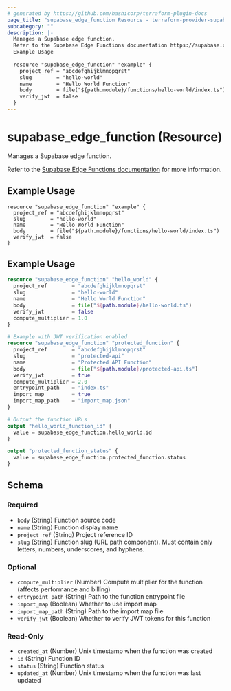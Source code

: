 ```yaml
---
# generated by https://github.com/hashicorp/terraform-plugin-docs
page_title: "supabase_edge_function Resource - terraform-provider-supabase"
subcategory: ""
description: |-
  Manages a Supabase edge function.
  Refer to the Supabase Edge Functions documentation https://supabase.com/docs/guides/functions for more information.
  Example Usage
  
  resource "supabase_edge_function" "example" {
    project_ref = "abcdefghijklmnopqrst"
    slug        = "hello-world"
    name        = "Hello World Function"
    body        = file("${path.module}/functions/hello-world/index.ts")
    verify_jwt  = false
  }
---
```


# supabase_edge_function (Resource)

Manages a Supabase edge function.

Refer to the [Supabase Edge Functions documentation](https://supabase.com/docs/guides/functions) for more information.

## Example Usage

~~~hcl
resource "supabase_edge_function" "example" {
  project_ref = "abcdefghijklmnopqrst"
  slug        = "hello-world"
  name        = "Hello World Function"
  body        = file("${path.module}/functions/hello-world/index.ts")
  verify_jwt  = false
}
~~~

## Example Usage

```terraform
resource "supabase_edge_function" "hello_world" {
  project_ref        = "abcdefghijklmnopqrst"
  slug               = "hello-world"
  name               = "Hello World Function"
  body               = file("${path.module}/hello-world.ts")
  verify_jwt         = false
  compute_multiplier = 1.0
}

# Example with JWT verification enabled
resource "supabase_edge_function" "protected_function" {
  project_ref        = "abcdefghijklmnopqrst"
  slug               = "protected-api"
  name               = "Protected API Function"
  body               = file("${path.module}/protected-api.ts")
  verify_jwt         = true
  compute_multiplier = 2.0
  entrypoint_path    = "index.ts"
  import_map         = true
  import_map_path    = "import_map.json"
}

# Output the function URLs
output "hello_world_function_id" {
  value = supabase_edge_function.hello_world.id
}

output "protected_function_status" {
  value = supabase_edge_function.protected_function.status
}
```

<!-- schema generated by tfplugindocs -->
## Schema

### Required

- `body` (String) Function source code
- `name` (String) Function display name
- `project_ref` (String) Project reference ID
- `slug` (String) Function slug (URL path component). Must contain only letters, numbers, underscores, and hyphens.

### Optional

- `compute_multiplier` (Number) Compute multiplier for the function (affects performance and billing)
- `entrypoint_path` (String) Path to the function entrypoint file
- `import_map` (Boolean) Whether to use import map
- `import_map_path` (String) Path to the import map file
- `verify_jwt` (Boolean) Whether to verify JWT tokens for this function

### Read-Only

- `created_at` (Number) Unix timestamp when the function was created
- `id` (String) Function ID
- `status` (String) Function status
- `updated_at` (Number) Unix timestamp when the function was last updated
